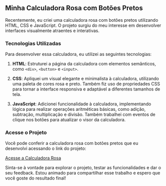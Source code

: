 
## Minha Calculadora Rosa com Botões Pretos

Recentemente, eu criei uma calculadora rosa com botões pretos utilizando HTML, CSS e JavaScript. O projeto surgiu do meu interesse em desenvolver interfaces visualmente atraentes e interativas.

### Tecnologias Utilizadas

Para desenvolver essa calculadora, eu utilizei as seguintes tecnologias:

1. **HTML**: Estruturei a página da calculadora com elementos semânticos, como `<div>`, `<button>` e `<input>`.

2. **CSS**: Apliquei um visual elegante e minimalista à calculadora, utilizando uma paleta de cores rosa e preto. Também fiz uso de propriedades CSS para tornar a interface responsiva e adaptável a diferentes tamanhos de tela.

3. **JavaScript**: Adicionei funcionalidade à calculadora, implementando lógica para realizar operações aritméticas básicas, como adição, subtração, multiplicação e divisão. Também trabalhei com eventos de clique nos botões para atualizar o visor da calculadora.

### Acesse o Projeto

Você pode conferir a calculadora rosa com botões pretos que eu desenvolvi acessando o link do projeto:

[Acesse a Calculadora Rosa](https://codepen.io/tatiane-nascimento/full/vYqrYRm)

Sinta-se à vontade para explorar o projeto, testar as funcionalidades e dar o seu feedback. Estou animado para compartilhar esse trabalho e espero que você goste do resultado final!
